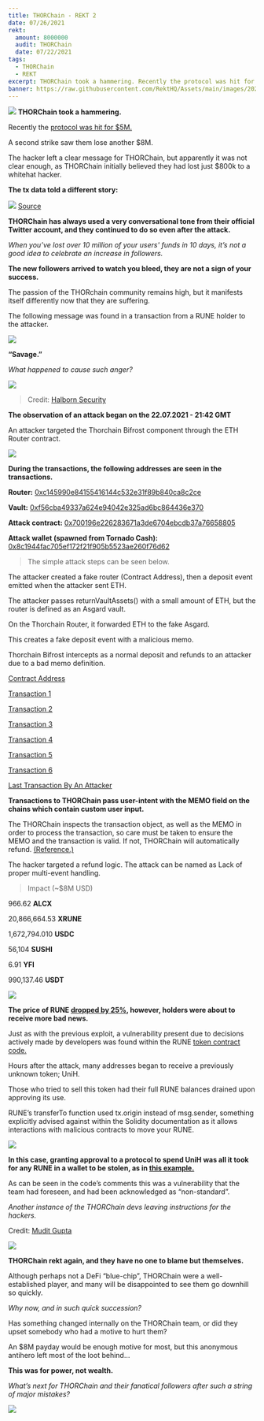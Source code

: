 ```yaml
---
title: THORChain - REKT 2
date: 07/26/2021
rekt:
  amount: 8000000
  audit: THORChain
  date: 07/22/2021
tags:
  - THORChain
  - REKT
excerpt: THORChain took a hammering. Recently the protocol was hit for $5M. A second strike saw them lose another $8M. What's next for THOR and their fanatical followers?
banner: https://raw.githubusercontent.com/RektHQ/Assets/main/images/2021/7/thor2-header.png
---
```

![](https://raw.githubusercontent.com/RektHQ/Assets/main/images/2021/7/thor2-header.png)
**THORChain took a hammering.**

Recently the [protocol was hit for $5M.](https://www.rekt.news/thorchain-rekt/)

A second strike saw them lose another $8M.

The hacker left a clear message for THORChain, but apparently it was not clear enough, as THORChain initially believed they had lost just $800k to a whitehat hacker.

**The tx data told a different story:**

![](https://raw.githubusercontent.com/RektHQ/Assets/main/images/2021/7/thor2-hacktxdata.png)
[Source](https://twitter.com/defixbt/status/1418338501255335937)

**THORChain has always used a very conversational tone from their official Twitter account, and they continued to do so even after the attack.** 

_When you’ve lost over 10 million of your users' funds in 10 days, it’s not a good idea to celebrate an increase in followers._ 

**The new followers arrived to watch you bleed, they are not a sign of your success.**

The passion of the THORchain community remains high, but it manifests itself differently now that they are suffering.

The following message was found in a transaction from a RUNE holder to the attacker.

![](https://raw.githubusercontent.com/RektHQ/Assets/main/images/2021/7/thor2-assdildo.png)

**“Savage.”**

_What happened to cause such anger?_

![](https://raw.githubusercontent.com/RektHQ/Assets/main/images/2021/7/thor-investigates.png)

>Credit: [Halborn Security](https://github.com/HalbornSecurity/PublicReports/blob/master/Incident%20Reports/Thorchain_Incident_Analysis_July_23_2021.pdf)

**The observation of an attack began on the 22.07.2021 - 21:42 GMT**

An attacker targeted the Thorchain Bifrost component through the ETH Router contract. 

![](https://raw.githubusercontent.com/RektHQ/Assets/main/images/2021/7/thor2-contract.png)

**During the transactions, the following addresses are seen in the transactions.**

**Router:** [0xc145990e84155416144c532e31f89b840ca8c2ce](https://etherscan.io/address/0xc145990e84155416144c532e31f89b840ca8c2ce)

**Vault:** [0xf56cba49337a624e94042e325ad6bc864436e370](https://etherscan.io/address/0xf56cba49337a624e94042e325ad6bc864436e370)  

**Attack contract:** [0x700196e226283671a3de6704ebcdb37a76658805](https://etherscan.io/address/0x700196e226283671a3de6704ebcdb37a76658805) 

**Attack wallet (spawned from Tornado Cash):** [0x8c1944fac705ef172f21f905b5523ae260f76d62](https://etherscan.io/address/0x8c1944fac705ef172f21f905b5523ae260f76d62) 

>The simple attack steps can be seen below.

The attacker created a fake router (Contract Address), then a deposit event emitted when the attacker sent ETH. 

The attacker passes returnVaultAssets() with a small amount of ETH, but the router is defined as an Asgard vault. 

On the Thorchain Router, it forwarded ETH to the fake Asgard. 

This creates a fake deposit event with a malicious memo. 

Thorchain Bifrost intercepts as a normal deposit and refunds to an attacker due to a bad memo definition.

[Contract Address](https://etherscan.io/address/0x700196e226283671a3de6704ebcdb37a76658805) 

[Transaction 1](https://etherscan.io/tx/0x10352e6ec052771a92f05f93e037e066873f64bb502d4488726697987f054595) 

[Transaction 2](https://etherscan.io/tx/0x1c6ef4d5122f1287085097ac37df076d43f389bfc62a1bdfcd3163254b5fe94a) 

[Transaction 3](https://etherscan.io/tx/0x0b39a878f1bf3daa78be149222dd8e5fa3e37b54d0451872b3d7a2cbf7f070e2) 

[Transaction 4](https://etherscan.io/tx/0x01f38f17ba838b54350f8e2a2bd54fcdd9cf3c45fa1d2a735f5311507671be9e) 

[Transaction 5](https://etherscan.io/tx/0xa89d90f300fed8d1d987dec86d0d628f31ffd2d8aefdd857ad90151084531d4c) 

[Transaction 6](https://etherscan.io/tx/0x9db403ad39d3fe78de378af0b49f03d244326662f7fee230db87d12a624f564b) 

[Last Transaction By An Attacker](https://etherscan.io/address/0xd95e6eab231b9f3afa24c31c7050bd84c2982072#tokentxns)

**Transactions to THORChain pass user-intent with the MEMO field on the chains which contain custom user input.** 

The THORChain inspects the transaction object, as well as the MEMO in order to process the transaction, so care must be taken to ensure the MEMO and the transaction is valid. If not, THORChain will automatically refund. [(Reference.)](https://docs.thorchain.org/developers/transaction-memos)

The hacker targeted a refund logic. The attack can be named as Lack of proper multi-event handling. 

>Impact (~$8M USD) 

966.62 **ALCX** 

20,866,664.53 **XRUNE** 

1,672,794.010 **USDC** 

56,104 **SUSHI** 

6.91 **YFI** 

990,137.46 **USDT**

![](https://raw.githubusercontent.com/RektHQ/Assets/main/images/2021/03/rekt-linebreak.png) 

**The price of RUNE [dropped by 25%](https://www.coingecko.com/en/coins/thorchain), however, holders were about to receive more bad news.**

Just as with the previous exploit, a vulnerability present due to decisions actively made by developers was found within the RUNE [token contract code.](https://etherscan.io/token/0x3155ba85d5f96b2d030a4966af206230e46849cb)

Hours after the attack, many addresses began to receive a previously unknown token; UniH. 

Those who tried to sell this token had their full RUNE balances drained upon approving its use.

RUNE’s transferTo function used tx.origin instead of msg.sender, something explicitly advised against within the Solidity documentation as it allows interactions with malicious contracts to move your RUNE.

![](https://raw.githubusercontent.com/RektHQ/Assets/main/images/2021/7/thor2-origintx.png)

**In this case, granting approval to a protocol to spend UniH was all it took for any RUNE in a wallet to be stolen, as in [this example.](https://etherscan.io/tx/0x30588af6b5337d9ea229339287fa230bf307120252ed06018efb7abf85696285)**

As can be seen in the code’s comments this was a vulnerability that the team had foreseen, and had been acknowledged as “non-standard”.

_Another instance of the THORChain devs leaving instructions for the hackers._

Credit: [Mudit Gupta](https://twitter.com/Mudit__Gupta/status/1418594621622390786?s=20)

![](https://raw.githubusercontent.com/RektHQ/Assets/main/images/2021/03/rekt-linebreak.png) 

**THORChain rekt again, and they have no one to blame but themselves.**

Although perhaps not a DeFi “blue-chip”, THORChain were a well-established player, and many will be disappointed to see them go downhill so quickly. 

_Why now, and in such quick succession?_ 

Has something changed internally on the THORChain team, or did they upset somebody who had a motive to hurt them? 

An $8M payday would be enough motive for most, but this anonymous antihero left most of the loot behind… 

**This was for power, not wealth.**

_What’s next for THORChain and their fanatical followers after such a string of major mistakes?_

![](https://raw.githubusercontent.com/RektHQ/Assets/main/images/2021/04/second-conc2.png)  
